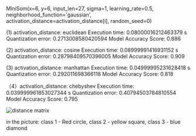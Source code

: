 
<!-- parameters: -->

MiniSom(x=6, y=6, input_len=27, sigma=1, learning_rate=0.5, neighborhood_function='gaussian', activation_distance=activation_distance[i], random_seed=0)

<!-- result -->
 (1) activation_distance: euclidean
Execution time: 0.08000016212463379 s
Quantization error: 0.2713008580420594
Model Accuracy Score:  0.886

 (2) activation_distance: cosine
Execution time: 0.08999991416931152 s
Quantization error: 0.28798409570396005
Model Accuracy Score:  0.909


 (3) activation_distance: manhattan
Execution time: 0.04999995231628418 s
Quantization error: 0.292011698366118
Model Accuracy Score:  0.818

（4）activation_distance: chebyshev
Execution time: 0.039999961853027344 s
Quantization error: 0.40794503784810554
Model Accuracy Score:  0.795

<!-- figure -->
![distance matrix](https://user-images.githubusercontent.com/65076718/172353657-42840d72-874e-46ef-8a52-974e401f4643.png)

in the picture:  class 1 - Red circle, class 2 - yellow square, class 3 - blue diamond
